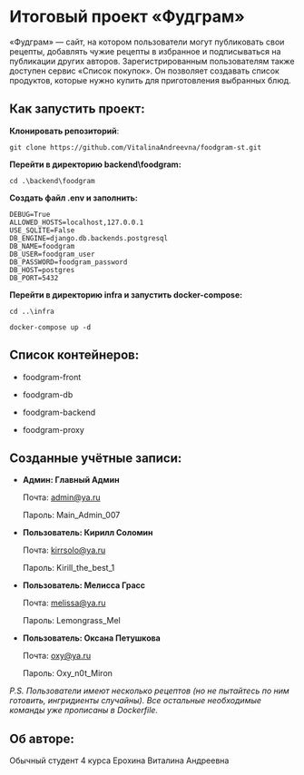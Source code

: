 # Итоговый проект «Фудграм»

«Фудграм» — сайт, на котором пользователи могут публиковать свои рецепты, добавлять чужие рецепты в избранное и подписываться на публикации других авторов. Зарегистрированным пользователям также доступен сервис «Список покупок». Он позволяет создавать список продуктов, которые нужно купить для приготовления выбранных блюд.

## Как запустить проект:

**Клонировать репозиторий**:

```
git clone https://github.com/VitalinaAndreevna/foodgram-st.git
```

**Перейти в директорию backend\foodgram:**

```
cd .\backend\foodgram
```

**Создать файл .env и заполнить:**

```
DEBUG=True
ALLOWED_HOSTS=localhost,127.0.0.1
USE_SQLITE=False
DB_ENGINE=django.db.backends.postgresql
DB_NAME=foodgram
DB_USER=foodgram_user
DB_PASSWORD=foodgram_password
DB_HOST=postgres
DB_PORT=5432
```

**Перейти в директорию infra и запустить docker-compose:**

```
cd ..\infra
```

```
docker-compose up -d
```

## Список контейнеров:

 - foodgram-front

 - foodgram-db

 - foodgram-backend

 - foodgram-proxy


## Созданные учётные записи:

 - **Админ: Главный Админ**

    Почта: admin@ya.ru

    Пароль: Main_Admin_007
        
 - **Пользователь: Кирилл Соломин**

    Почта: kirrsolo@ya.ru

    Пароль: Kirill_the_best_1

 - **Пользователь: Мелисса Грасc**

    Почта: melissa@ya.ru

    Пароль: Lemongrass_Mel

 - **Пользователь: Оксана Петушкова**

    Почта: oxy@ya.ru

    Пароль: Oxy_n0t_Miron

*P.S. Пользователи имеют несколько рецептов (но не пытайтесь по ним готовить, ингридиенты случайны). Все остальные необходимые команды уже прописаны в Dockerfile.*

## Об авторе:
Обычный студент 4 курса
Ерохина Виталина Андреевна